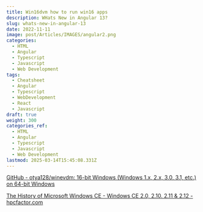 ```yaml
---
title: Win16dvm how to run win16 apps
description: WHats New in Angular 13?
slug: whats-new-in-angular-13
date: 2022-11-11
image: post/Articles/IMAGES/angular2.png
categories:
  - HTML
  - Angular
  - Typescript
  - Javascript
  - Web Development
tags:
  - Cheatsheet
  - Angular
  - Typescript
  - WebDevelopment
  - React
  - Javascript
draft: true
weight: 300
categories_ref:
  - HTML
  - Angular
  - Typescript
  - Javascript
  - Web Development
lastmod: 2025-03-14T15:45:08.331Z
---
```

[GitHub - otya128/winevdm: 16-bit Windows (Windows 1.x, 2.x, 3.0, 3.1, etc.) on 64-bit Windows](https://github.com/otya128/winevdm)

[The History of Microsoft Windows CE - Windows CE 2.0, 2.10. 2.11 & 2.12 - hpcfactor.com](https://www.hpcfactor.com/support/windowsce/history/ce2/)
